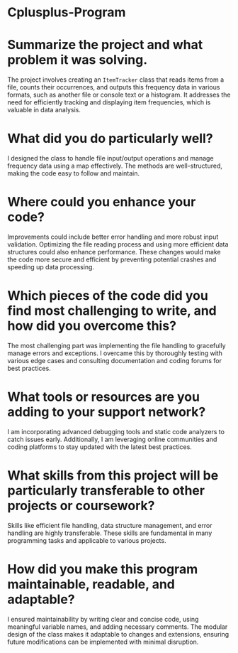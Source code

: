 # Cplusplus-Program
# Summarize the project and what problem it was solving.
The project involves creating an `ItemTracker` class that reads items from a file, counts their occurrences, and outputs this frequency data in various formats, such as another file or console text or a histogram. It addresses the need for efficiently tracking and displaying item frequencies, which is valuable in data analysis.
# What did you do particularly well?
I designed the class to handle file input/output operations and manage frequency data using a map effectively. The methods are well-structured, making the code easy to follow and maintain.
# Where could you enhance your code?
Improvements could include better error handling and more robust input validation. Optimizing the file reading process and using more efficient data structures could also enhance performance. These changes would make the code more secure and efficient by preventing potential crashes and speeding up data processing.

# Which pieces of the code did you find most challenging to write, and how did you overcome this?
The most challenging part was implementing the file handling to gracefully manage errors and exceptions. I overcame this by thoroughly testing with various edge cases and consulting documentation and coding forums for best practices.

# What tools or resources are you adding to your support network?
I am incorporating advanced debugging tools and static code analyzers to catch issues early. Additionally, I am leveraging online communities and coding platforms to stay updated with the latest best practices.

# What skills from this project will be particularly transferable to other projects or coursework?
Skills like efficient file handling, data structure management, and error handling are highly transferable. These skills are fundamental in many programming tasks and applicable to various projects.

# How did you make this program maintainable, readable, and adaptable?
I ensured maintainability by writing clear and concise code, using meaningful variable names, and adding necessary comments. The modular design of the class makes it adaptable to changes and extensions, ensuring future modifications can be implemented with minimal disruption.

